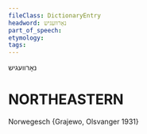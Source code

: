 ```yaml
---
fileClass: DictionaryEntry
headword: נאָרוועגיש
part_of_speech: 
etymology: 
tags: 
---
```

נאָרוועגיש

NORTHEASTERN
==============

Norwegesch {Grajewo, Olsvanger 1931}
